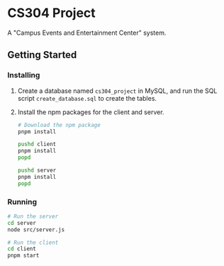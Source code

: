 # CS304 Project

A "Campus Events and Entertainment Center" system.

## Getting Started

### Installing

1. Create a database named `cs304_project` in MySQL, and run the SQL script `create_database.sql` to create the tables.
2. Install the npm packages for the client and server.

   ```bash
   # Download the npm package
   pnpm install

   pushd client
   pnpm install
   popd

   pushd server
   pnpm install
   popd
   ```

### Running

```bash
# Run the server
cd server
node src/server.js

# Run the client
cd client
pnpm start
```
